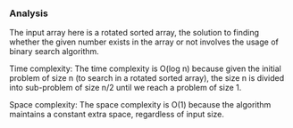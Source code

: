 ### Analysis

The input array here is a rotated sorted array, the solution to finding whether the given number exists in the array or not involves the usage of binary search algorithm.

Time complexity: The time complexity is O(log n) because given the initial problem of size n (to search in a rotated sorted array), the size n is divided into sub-problem of size n/2 until we reach a problem of size 1.

Space complexity: The space complexity is O(1) because the algorithm maintains a constant extra space, regardless of input size.